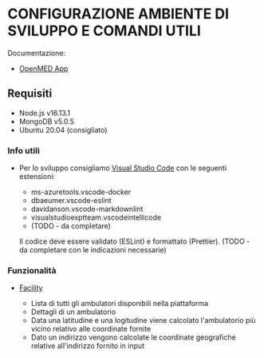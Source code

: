 # CONFIGURAZIONE AMBIENTE DI SVILUPPO E COMANDI UTILI

Documentazione:

- [OpenMED App](./openmed-app/README.md)

## Requisiti

- Node.js v16.13.1
- MongoDB v5.0.5
- Ubuntu 20.04 (consigliato)

### Info utili

- Per lo sviluppo consigliamo [Visual Studio Code](https://code.visualstudio.com/) con le seguenti estensioni:

  - ms-azuretools.vscode-docker
  - dbaeumer.vscode-eslint
  - davidanson.vscode-markdownlint
  - visualstudioexptteam.vscodeintellicode
  - (TODO - da completare)

  Il codice deve essere validato (ESLint) e formattato (Prettier). (TODO - da completare con le indicazioni necessarie)

### Funzionalità

- [Facility](./facility/README.md)

  - Lista di tutti gli ambulatori disponibili nella piattaforma
  - Dettagli di un ambulatorio
  - Data una latitudine e una logitudine viene calcolato l'ambulatorio più vicino relativo alle coordinate fornite
  - Dato un indirizzo vengono calcolate le coordinate geografiche relative all'indirizzo fornito in input

